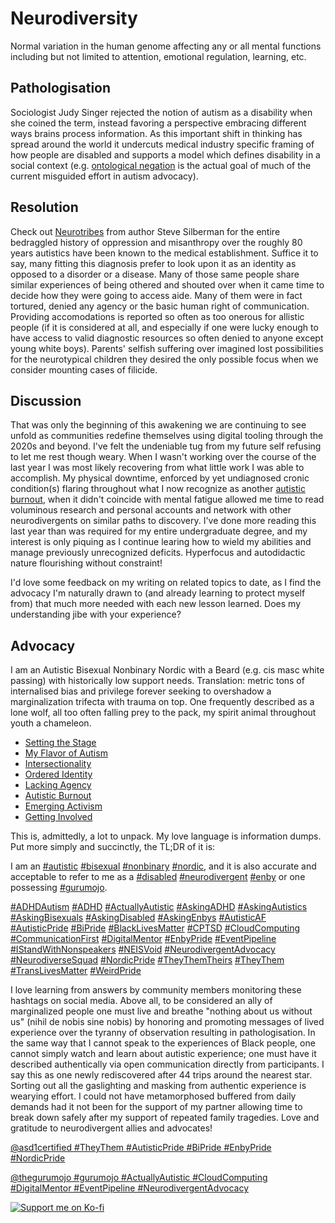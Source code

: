 Neurodiversity
==============

Normal variation in the human genome affecting any or all mental functions
including but not limited to attention, emotional regulation, learning, etc.


Pathologisation
---------------

Sociologist Judy Singer rejected the notion of autism as a disability when she
coined the term, instead favoring a perspective embracing different ways brains
process information. As this important shift in thinking has spread around the
world it undercuts medical industry specific framing of how people are disabled
and supports a model which defines disability in a social context (e.g.
[ontological negation](https://twitter.com/alexhaagaard/status/1402089497123344387)
is the actual goal of much of the current misguided effort in autism advocacy).


Resolution
----------

Check out [Neurotribes](https://neurotribes.com/) from author Steve Silberman
for the entire bedraggled history of oppression and misanthropy over the roughly
80 years autistics have been known to the medical establishment.  Suffice it to
say, many fitting this diagnosis prefer to look upon it as an identity as
opposed to a disorder or a disease.  Many of those same people share similar
experiences of being othered and shouted over when it came time to decide how
they were going to access aide.  Many of them were in fact tortured, denied any
agency or the basic human right of communication.  Providing accomodations is
reported so often as too onerous for allistic people (if it is considered at
all, and especially if one were lucky enough to have access to valid diagnostic
resources so often denied to anyone except young white boys).  Parents' selfish
suffering over imagined lost possibilities for the neurotypical children they
desired the only possible focus when we consider mounting cases of filicide.


Discussion
----------

That was only the beginning of this awakening we are continuing to see unfold
as communities redefine themselves using digital tooling through the 2020s and
beyond.  I've felt the undeniable tug from my future self refusing to let me
rest though weary.  When I wasn't working over the course of the last year I
was most likely recovering from what little work I was able to accomplish.  My
physical downtime, enforced by yet undiagnosed cronic condition(s) flaring
throughout what I now recognize as another [autistic burnout](./burnout.md),
when it didn't coincide with mental fatigue allowed me time to read voluminous
research and personal accounts and network with other neurodivergents on similar
paths to discovery.  I've done more reading this last year than was required
for my entire undergraduate degree, and my interest is only piquing as I
continue learing how to wield my abilities and manage previously unrecognized
deficits.  Hyperfocus and autodidactic nature flourishing without constraint!

I'd love some feedback on my writing on related topics to date, as I find the
advocacy I'm naturally drawn to (and already learning to protect myself from)
that much more needed with each new lesson learned.  Does my understanding jibe
with your experience?


Advocacy
--------

I am an Autistic Bisexual Nonbinary Nordic with a Beard (e.g. cis masc white
passing) with historically low support needs.  Translation: metric tons of
internalised bias and privilege forever seeking to overshadow a marginalization
trifecta with trauma on top.  One frequently described as a lone wolf, all too
often falling prey to the pack, my spirit animal throughout youth a chameleon.

* [Setting the Stage](./introduction.md)
* [My Flavor of Autism](./diagnosis.md)
* [Intersectionality](./intersectionality.md)
* [Ordered Identity](./identity.md)
* [Lacking Agency](./agency.md)
* [Autistic Burnout](./burnout.md)
* [Emerging Activism](./activism.md)
* [Getting Involved](./engagement.md)

This is, admittedly, a lot to unpack.  My love language is information dumps.
Put more simply and succinctly, the TL;DR of it is:

I am an [#autistic](https://twitter.com/hashtag/autistic)
[#bisexual](https://twitter.com/hashtag/bisexual)
[#nonbinary](https://twitter.com/hashtag/nonbinary)
[#nordic](https://twitter.com/hashtag/nordic),
and it is also accurate and acceptable to refer to me as a
[#disabled](https://twitter.com/hashtag/disabled)
[#neurodivergent](https://twitter.com/hashtag/neurodivergent)
[#enby](https://twitter.com/hashtag/enby)
or one possessing [#gurumojo](https://twitter.com/hashtag/gurumojo).

[#ADHDAutism](https://twitter.com/hashtag/ADHDAutism)
[#ADHD](https://twitter.com/hashtag/ADHD)
[#ActuallyAutistic](https://twitter.com/hashtag/ActuallyAutistic)
[#AskingADHD](https://twitter.com/hashtag/AskingADHD)
[#AskingAutistics](https://twitter.com/hashtag/AskingAutistics)
[#AskingBisexuals](https://twitter.com/hashtag/AskingBisexuals)
[#AskingDisabled](https://twitter.com/hashtag/AskingDisabled)
[#AskingEnbys](https://twitter.com/hashtag/AskingEnbys)
[#AutisticAF](https://twitter.com/hashtag/AutisticAF)
[#AutisticPride](https://twitter.com/hashtag/AutisticPride)
[#BiPride](https://twitter.com/hashtag/BiPride)
[#BlackLivesMatter](https://twitter.com/hashtag/BlackLivesMatter)
[#CPTSD](https://twitter.com/hashtag/CPTSD)
[#CloudComputing](https://twitter.com/hashtag/CloudComputing)
[#CommunicationFirst](https://twitter.com/hashtag/CommunicationFirst)
[#DigitalMentor](https://twitter.com/hashtag/DigitalMentor)
[#EnbyPride](https://twitter.com/hashtag/EnbyPride)
[#EventPipeline](https://twitter.com/hashtag/EventPipeline)
[#IStandWithNonspeakers](https://twitter.com/hashtag/IStandWithNonspeakers)
[#NEISVoid](https://twitter.com/hashtag/NEISVoid)
[#NeurodivergentAdvocacy](https://twitter.com/hashtag/NeurodivergentAdvocacy)
[#NeurodiverseSquad](https://twitter.com/hashtag/NeurodiverseSquad)
[#NordicPride](https://twitter.com/hashtag/NordicPride)
[#TheyThemTheirs](https://twitter.com/hashtag/TheyThemTheirs)
[#TheyThem](https://twitter.com/hashtag/TheyThem)
[#TransLivesMatter](https://twitter.com/hashtag/TransLivesMatter)
[#WeirdPride](https://twitter.com/hashtag/WeirdPride)

I love learning from answers by community members monitoring these hashtags on
social media.  Above all, to be considered an ally of marginalized people one
must live and breathe "nothing about us without us" (nihil de nobis sine nobis)
by honoring and promoting messages of lived experience over the tyranny of
observation resulting in pathologisation.  In the same way that I cannot speak
to the experiences of Black people, one cannot simply watch and learn about
autistic experience; one must have it described authentically via open
communication directly from participants.  I say this as one newly rediscovered
after 44 trips around the nearest star.  Sorting out all the gaslighting and
masking from authentic experience is wearying effort.  I could not have
metamorphosed buffered from daily demands had it not been for the support of my
partner allowing time to break down safely after my support of repeated family
tragedies.  Love and gratitude to neurodivergent allies and advocates!

[@asd1certified #TheyThem #AutisticPride #BiPride #EnbyPride #NordicPride](https://twitter.com/asd1certified 'Certified Autistic on Twitter')

[@thegurumojo #gurumojo #ActuallyAutistic #CloudComputing #DigitalMentor #EventPipeline #NeurodivergentAdvocacy](https://twitter.com/thegurumojo 'Neurodivergent Advocacy on Twitter')

[![Support me on Ko-fi](https://ko-fi.com/img/githubbutton_sm.svg)](https://ko-fi.com/gurumojo)

